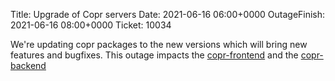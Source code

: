 Title: Upgrade of Copr servers
Date: 2021-06-16 06:00+0000
OutageFinish: 2021-06-16 08:00+0000
Ticket: 10034

We're updating copr packages to the new versions which will bring new
features and bugfixes. This outage impacts the [copr-frontend](https://copr.fedorainfracloud.org)
and the [copr-backend](https://copr-be.cloud.fedoraproject.org/)
